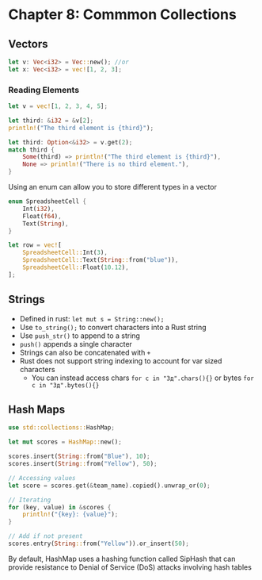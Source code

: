 # Chapter 8: Commmon Collections

## Vectors
```rust 
let v: Vec<i32> = Vec::new(); //or
let x: Vec<i32> = vec![1, 2, 3];
```

### Reading Elements
```rust
let v = vec![1, 2, 3, 4, 5];

let third: &i32 = &v[2];
println!("The third element is {third}");

let third: Option<&i32> = v.get(2);
match third {
    Some(third) => println!("The third element is {third}"),
    None => println!("There is no third element."),
}
```

Using an enum can allow you to store different types in a vector

```rust
enum SpreadsheetCell {
    Int(i32),
    Float(f64),
    Text(String),
}

let row = vec![
    SpreadsheetCell::Int(3),
    SpreadsheetCell::Text(String::from("blue")),
    SpreadsheetCell::Float(10.12),
];
```

## Strings
- Defined in rust: `let mut s = String::new();`
- Use `to_string();` to convert characters into a Rust string
- Use `push_str()` to append to a string
- `push()` appends a single character
- Strings can also be concatenated with `+`
- Rust does not support string indexing to account for var sized characters
    - You can instead access chars `for c in "Зд".chars(){}` or bytes `for c in "Зд".bytes(){}`

## Hash Maps
```rust
use std::collections::HashMap;

let mut scores = HashMap::new();

scores.insert(String::from("Blue"), 10);
scores.insert(String::from("Yellow"), 50);

// Accessing values
let score = scores.get(&team_name).copied().unwrap_or(0);

// Iterating
for (key, value) in &scores {
    println!("{key}: {value}");
}

// Add if not present
scores.entry(String::from("Yellow")).or_insert(50);
```

By default, HashMap uses a hashing function called SipHash that can provide resistance to Denial of Service (DoS) attacks involving hash tables
